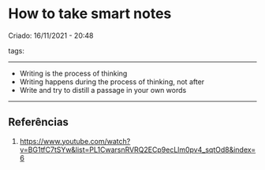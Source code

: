 # How to take smart notes
Criado: 16/11/2021 - 20:48

tags: 

---

- Writing is the process of thinking
- Writing happens during the process of thinking, not after
- Write and try to distill a passage in your own words

---
## Referências
1. https://www.youtube.com/watch?v=BG1tfC7tSYw&list=PL1CwarsnRVRQ2ECp9ecLlm0pv4_sqtOd8&index=6